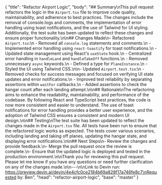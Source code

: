 {
  "title": "Refactor Airport Logic",
  "body": "## Summary\nThis pull request refactors the logic in the `Airport.tsx` file to improve code quality, maintainability, and adherence to best practices. The changes include the removal of console.logs and comments, the implementation of error handling using toast notifications, and the use of Tailwind for UI styling. Additionally, the test suite has been updated to reflect these changes and ensure proper functionality.\n\n## Changes Made\n- Refactored `Airport.tsx`:\n  - Removed all `console.log` statements and comments.\n  - Implemented error handling using `react-toastify` for toast notifications.\n  - Updated state management using React's `useState` hook.\n  - Centralized error handling in `handleLand` and `handleTakeOff` functions.\n  - Removed unnecessary `async` keywords.\n  - Defined a type for `PlaneInstance`.\n  - Styled the UI using Tailwind CSS.\n\n- Updated `Airport.test.tsx`:\n  - Removed checks for success messages and focused on verifying UI state updates and error notifications.\n  - Improved test reliability by separating assertions within `waitFor` callbacks.\n  - Added assertions to check the hangar count after each landing attempt.\n\n## Rationale\nThe refactoring aims to enhance the readability, maintainability, and performance of the codebase. By following React and TypeScript best practices, the code is now more consistent and easier to understand. The use of toast notifications for error handling provides a better user experience, and the adoption of Tailwind CSS ensures a consistent and modern UI design.\n\n## Testing\nThe test suite has been updated to reflect the changes made in the `Airport.tsx` file. All tests have been run to ensure that the refactored logic works as expected. The tests cover various scenarios, including landing and taking off planes, updating the hangar state, and displaying error notifications.\n\n## Next Steps\n- Review the changes and provide feedback.\n- Merge the pull request once the review is complete.\n- Ensure that the updated logic is deployed and tested in the production environment.\n\nThank you for reviewing this pull request. Please let me know if you have any questions or need further clarification on any of the changes made.\n\n---\n\nLink to Devin run: https://preview.devin.ai/devin/4e4cfc0ce2184b69a828f17a746fe8c7\nRequested by: Ben",
  "head": "refactor-airport-logic",
  "base": "master"
}
